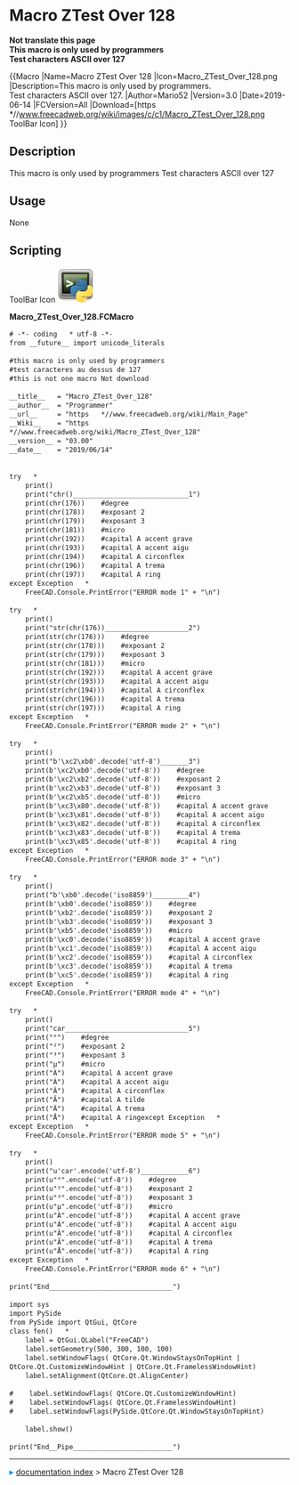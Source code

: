 # Macro ZTest Over 128
**Not translate this page<br />This macro is only used by programmers<br />Test characters ASCII over 127<br />**


{{Macro
|Name=Macro ZTest Over 128
|Icon=Macro_ZTest_Over_128.png
|Description=This macro is only used by programmers.<br />Test characters ASCII over 127.
|Author=Mario52
|Version=3.0
|Date=2019-06-14
|FCVersion=All
|Download=[https   *//www.freecadweb.org/wiki/images/c/c1/Macro_ZTest_Over_128.png ToolBar Icon]
}}

## Description

This macro is only used by programmers Test characters ASCII over 127

## Usage

None

## Scripting

ToolBar Icon ![](images/Macro_ZTest_Over_128.png )

**Macro\_ZTest\_Over\_128.FCMacro**


    # -*- coding   * utf-8 -*-
    from __future__ import unicode_literals

    #this macro is only used by programmers
    #test caracteres au dessus de 127
    #this is not one macro Not download

    __title__   = "Macro_ZTest_Over_128"
    __author__  = "Programmer"
    __url__     = "https   *//www.freecadweb.org/wiki/Main_Page"
    __Wiki__    = "https   *//www.freecadweb.org/wiki/Macro_ZTest_Over_128"
    __version__ = "03.00"
    __date__    = "2019/06/14"


    try   *
        print()
        print("chr()_____________________________1")
        print(chr(176))    #degree
        print(chr(178))    #exposant 2
        print(chr(179))    #exposant 3
        print(chr(181))    #micro
        print(chr(192))    #capital A accent grave
        print(chr(193))    #capital A accent aigu
        print(chr(194))    #capital A circonflex
        print(chr(196))    #capital A trema
        print(chr(197))    #capital A ring
    except Exception   *
        FreeCAD.Console.PrintError("ERROR mode 1" + "\n")

    try   *
        print()
        print("str(chr(176))_____________________2")
        print(str(chr(176)))    #degree
        print(str(chr(178)))    #exposant 2
        print(str(chr(179)))    #exposant 3
        print(str(chr(181)))    #micro
        print(str(chr(192)))    #capital A accent grave
        print(str(chr(193)))    #capital A accent aigu
        print(str(chr(194)))    #capital A circonflex
        print(str(chr(196)))    #capital A trema
        print(str(chr(197)))    #capital A ring
    except Exception   *
        FreeCAD.Console.PrintError("ERROR mode 2" + "\n")

    try   *
        print()
        print("b'\xc2\xb0'.decode('utf-8')_______3")
        print(b'\xc2\xb0'.decode('utf-8'))    #degree
        print(b'\xc2\xb2'.decode('utf-8'))    #exposant 2
        print(b'\xc2\xb3'.decode('utf-8'))    #exposant 3
        print(b'\xc2\xb5'.decode('utf-8'))    #micro
        print(b'\xc3\x80'.decode('utf-8'))    #capital A accent grave
        print(b'\xc3\x81'.decode('utf-8'))    #capital A accent aigu
        print(b'\xc3\x82'.decode('utf-8'))    #capital A circonflex
        print(b'\xc3\x83'.decode('utf-8'))    #capital A trema
        print(b'\xc3\x85'.decode('utf-8'))    #capital A ring
    except Exception   *
        FreeCAD.Console.PrintError("ERROR mode 3" + "\n")

    try   *
        print()
        print("b'\xb0'.decode('iso8859')_________4")
        print(b'\xb0'.decode('iso8859'))    #degree
        print(b'\xb2'.decode('iso8859'))    #exposant 2
        print(b'\xb3'.decode('iso8859'))    #exposant 3
        print(b'\xb5'.decode('iso8859'))    #micro
        print(b'\xc0'.decode('iso8859'))    #capital A accent grave
        print(b'\xc1'.decode('iso8859'))    #capital A accent aigu
        print(b'\xc2'.decode('iso8859'))    #capital A circonflex
        print(b'\xc3'.decode('iso8859'))    #capital A trema
        print(b'\xc5'.decode('iso8859'))    #capital A ring
    except Exception   *
        FreeCAD.Console.PrintError("ERROR mode 4" + "\n")

    try   *
        print()
        print("car_______________________________5")
        print("°")    #degree
        print("²")    #exposant 2
        print("³")    #exposant 3
        print("µ")    #micro
        print("À")    #capital A accent grave
        print("Á")    #capital A accent aigu
        print("Â")    #capital A circonflex
        print("Ã")    #capital A tilde
        print("Ä")    #capital A trema
        print("Å")    #capital A ringexcept Exception   *
    except Exception   *
        FreeCAD.Console.PrintError("ERROR mode 5" + "\n")

    try   *
        print()
        print("u'car'.encode('utf-8')____________6")
        print(u"°".encode('utf-8'))    #degree
        print(u"²".encode('utf-8'))    #exposant 2
        print(u"³".encode('utf-8'))    #exposant 3
        print(u"µ".encode('utf-8'))    #micro
        print(u"À".encode('utf-8'))    #capital A accent grave
        print(u"Á".encode('utf-8'))    #capital A accent aigu
        print(u"Â".encode('utf-8'))    #capital A circonflex
        print(u"Ã".encode('utf-8'))    #capital A trema
        print(u"Å".encode('utf-8'))    #capital A ring
    except Exception   *
        FreeCAD.Console.PrintError("ERROR mode 6" + "\n")

    print("End_______________________________")

    import sys
    import PySide
    from PySide import QtGui, QtCore
    class fen()   *
        label = QtGui.QLabel("FreeCAD")
        label.setGeometry(500, 300, 100, 100)
        label.setWindowFlags( QtCore.Qt.WindowStaysOnTopHint |  QtCore.Qt.CustomizeWindowHint | QtCore.Qt.FramelessWindowHint) 
        label.setAlignment(QtCore.Qt.AlignCenter)

    #    label.setWindowFlags( QtCore.Qt.CustomizeWindowHint) 
    #    label.setWindowFlags( QtCore.Qt.FramelessWindowHint) 
    #    label.setWindowFlags(PySide.QtCore.Qt.WindowStaysOnTopHint)

        label.show()

    print("End__Pipe_________________________")



---
![](images/Right_arrow.png) [documentation index](../README.md) > Macro ZTest Over 128
